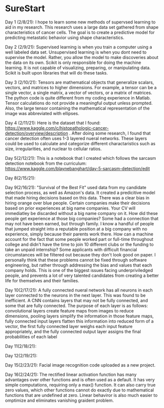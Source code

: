 # SureStart
Day 1 (2/8/21): I hope to learn some new methods of supervsed learning to aid in my research. This research uses a large data set gathered from shape characteristics of cancer cells. The goal is to create a predictive model for predicting metastatic behavior using shape characteristics. 

Day 2 (2/9/21): Supervised learning is when you train a computer using a well labeled data set. Unsupervised learning is when you dont need to supervise the model. Rather, you allow the model to make discoveries about the data on its own. Scikit is only responsible for doing the machine learning. It is not capable of visualizing, preparing, or manipulating data. Scikit is built upon libraries that will do these tasks.

Day 3 (2/10/21): Tensors are mathematical objects that generalize scalars, vectors, and matrices to higher dimensions. For example, a tensor can be a single vector, a single matrix, a vector of vectors, or a matrix of matrices. The python code is quite different from my coding experience in Matlab. Tensor calculations do not provide a meaningful output unless prompted. Also, the large tensor containing the mathematical representation of the image was abbreviated with ellipses. 

Day 4 (2/11/21): Here is the dataset that I found: https://www.kaggle.com/c/histopathologic-cancer-detection/overview/description . After doing some research, I found that cancer detection often uses 1-3 layered nueral networks. These layers could be used to calculate and categorize different charactaristics such as size, irregularities, and nuclear to cellular ratios. 

Day 5(2/12/21): This is a notebook that I created which follows the sarcasm detection notebook from the curriculum: https://www.kaggle.com/blaynebanghart/day-5-sarcasm-detection/edit

Day 8(2/15/21): 

Day 9(2/16/21): "Survival of the Best Fit" used data from my candidate selection process, as well as Amazon's data. It created a predicitive model that made hiring decisions based on this data. There was a clear bias in hiring orange over blue people. Certain companies make their decisions based on prior experiences at big name companies. Your CV will immediatley be discarded without a big name company on it. How did these people get experience at those big companies? Some had a connection that may not have been earned, but through family. I know a handful of people that jumped straight into a reputable position at a big company with no experience, simply because their parents work there. How can a machine account for the fact that some people worked part or full-time throughout college and didn't have the time to join 10 different clubs or the funding to take an unpaid internship? Some applicants with difficult financial circumstances will be filtered out because they don't look good on paper. I personally think that these problems cannot be fixed through software engineering, but rather through addressing the bias and values that each company holds. This is one of the biggest issues facing underpriviledged people, and prevents a lot of very talented candidates from creating a better life for themselves and their families. 

Day 10(2/17/21): A fully connected nueral network has all neurons in each layer connected to the neurons in the next layer. This was found to be inefficient. A CNN contains layers that may not be fully connected, and some that are fully connected. The purpose of each layer is as follows: convolutional layers create feature maps from images to reduce dimensions, pooling layers simplify the information in those feature maps, fully connected input layers flatten this information into reduced form of a vector, the first fully connected layer weighs each input feature appropriately, and the fully connected output layer assigns the final probabilities of each label

Day 11(2/18/21): 

Day 12(2/19/21):  

Day 15(2/23/21): Facial image recognition code uploaded as a new project.

Day 16(2/24/21): The rectified linear activation function has many advantages over other functions and is often used as a default. It has very simple computations, requiring only a max() function. It can also carry true zero values, which other functions cannot do exactly due to mathematical functions that are undefined at zero. Linear behaviror is also much easier to omptimize and eliminates vanishing graident problem. 
